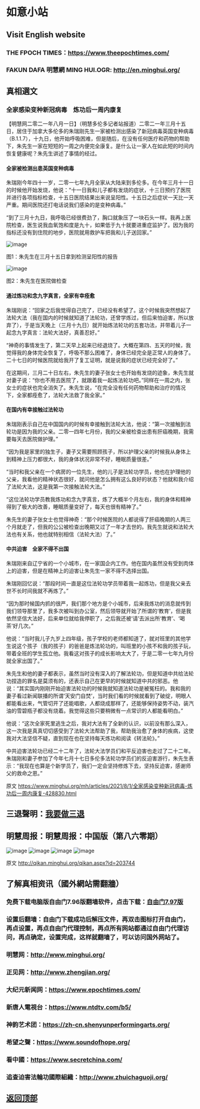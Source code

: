 # 如意小站

## Visit English website

### THE FPOCH TIMES：https://www.theepochtimes.com/

### FAKUN DAFA 明慧網 MING HUI.OGR: http://en.minghui.org/

## 真相選文

### 全家感染变种新冠病毒　炼功后一周内康复

【明慧网二零二一年八月一日】（明慧多伦多记者站报道）二零二一年三月十五日，居住于加拿大多伦多的朱瑞刚先生一家被检测出感染了新冠病毒英国变种病毒（B.1.1.7），十九日，他开始呼吸困难，但是随后，在没有任何医疗和药物的帮助下，朱先生一家在短短的一周之内便完全康复。是什么让一家人在如此短的时间内恢复健康呢？朱先生讲述了事情的经过。

#### 全家被检测出患英国变种病毒

朱瑞刚今年四十一岁，二零一七年九月全家从大陆来到多伦多。在今年三月十一日的时候他开始发烧，他说：“十一日我和儿子都有发烧的症状，十三日预约了医院并进行各项指标检查，十五日医院结果出来说呈阳性。十五日之后症状一天比一天严重。期间医院还打电话说我们感染的是变种病毒。”

“到了三月十九日，我呼吸已经很费劲了，胸口就象压了一块石头一样。我再上医院检查，医生说我血氧饱和度是九十，如果低于九十就要进重症监护了。因为我的指标还没有到住院的地步，医院就用救护车把我和儿子送回家。”

![image](https://user-images.githubusercontent.com/79625284/127766410-fd651f52-f305-483a-b9d2-ea6264ed7f32.png)

图1：朱先生在三月十五日拿到检测呈阳性的报告

![image](https://user-images.githubusercontent.com/79625284/127766423-6ef2bed9-db46-4841-b7f1-bde39db1f66a.png)

图2：朱先生在医院做检查

#### 通过炼功和念九字真言，全家有幸痊愈

朱瑞刚说：“回家之后我觉得自己完了，已经没有希望了。这个时候我突然想起了法轮大法（我在国内的时候就知道了法轮功，还曾学炼过，但后来怕迫害，所以放弃了），于是当天晚上（三月十九日）就开始炼法轮功的五套功法，并带着儿子一起念九字真言：法轮大法好，真善忍好。”

“神奇的事情发生了，第二天早上起来已经退烧了。大概在第四、五天的时候，我觉得我的身体完全恢复了，呼吸不那么困难了，身体已经完全是正常人的身体了。二十七日的时候医院就给我开了复工证明，就是说我的症状已经完全好了。”

在这期间，三月二十日左右，朱先生的妻子张女士也开始有发烧的迹象，朱先生就对妻子说：“你也不用去医院了，就跟着我一起炼法轮功吧。”同样在一周之内，张女士的症状也完全消失了。朱先生说，“在完全没有任何药物帮助和治疗的情况下，全家都痊愈了，法轮大法救了我全家。”

#### 在国内有幸接触过法轮功

朱瑞刚表示自己在中国国内的时候有幸接触到法轮大法，他说：“第一次接触到法轮功是因为我的父亲。二零一四年七月份，我的父亲被检查出患有肝癌晚期，我需要每天去医院做护理。”

“因为我是家里的独生子，妻子又需要照顾孩子，所以护理父亲的时候我从身体上到精神上压力都很大，我的身体状况非常不好，睡眠质量很差。”

“当时和我父亲在一个病房的一位先生，他的儿子是法轮功学员，他也在护理他的父亲，我看他的精神状态很好，就问他是怎么拥有这么良好的状态？他就和我介绍了法轮大法，这是我第一次接触法轮大法。”

“这位法轮功学员教我炼功和念九字真言，炼了大概半个月左右，我的身体和精神得到了极大的改善，睡眠质量变好了，每天也很有精神了。”

朱先生的妻子张女士也觉得神奇：“那个时候医院的人都说得了肝癌晚期的人两三个月就走了，但我的公公被检查出晚期又过了一年才去世的。我先生就说和法轮大法也有关系，他也就特别相信（法轮大法）了。”

#### 中共迫害　全家不得不出国

朱瑞刚来自辽宁省的一个小城市，在一家国企内工作。他在国内虽然没有受到肉体上的迫害，但是在精神上的迫害让朱先生一家不得不选择出国。

朱瑞刚回忆说：“那段时间一直是这位法轮功学员带着我一起炼功，但是我父亲去世不长时间我就不再炼了。”

“因为那时候国内抓的很严，我们那个地方是个小城市，后来我炼功的消息就传到我们领导那里了，我多次被叫到办公室，然后领导就开始了所谓的‘教育’，但是我依然坚信大法好，后来单位就给我停职了，之后我还被‘请’去派出所‘教育’、‘喝茶’好几次。”

他说：“当时我儿子九岁上四年级，孩子学校的老师都知道了，就对班里的其他学生说这个孩子（我的孩子）的爸爸是炼法轮功的，叫班里的小孩不和我的孩子玩，带着全班的学生孤立他。我看这对孩子的成长影响太大了，于是二零一七年九月份就全家出国了。”

朱先生和他的妻子都表示，虽然当时没有深入的了解法轮功，但是知道中共给法轮功捏造的罪名是莫须有的，还表示自己在更早的时候就知道中共的邪恶。他说：“其实国内刚刚开始迫害法轮功的时候我就知道法轮功是被冤枉的。我和我的妻子看过新闻联播的所谓‘天安门自焚’，当时我们看的时候就看到了破绽，明眼人都能看出来，气管切开了还能唱歌，人都烧成那样了，还能够保持姿势不动，装汽油的雪碧瓶子都没有烧着。我觉得这些只要稍微有一点常识的人都能看明白。”

他说：“这次全家死里逃生之后，我对大法有了全新的认识，以前没有那么深入，这一次我是真真切切感受到了法轮大法帮助了我，帮助我治愈了身体的疾病，这使我对大法坚信不疑，直到现在也在坚持每天炼功和阅读《转法轮》。”

中共迫害法轮功已经二十二年了，法轮大法学员们和平反迫害也走过了二十二年。朱瑞刚和妻子参加了今年七月十七日多伦多法轮功学员们的反迫害游行，朱先生表示：“我现在也算是个新学员了，我们一定会坚持修炼下去，坚持反迫害，感谢师父的救命之恩。”

原文 https://www.minghui.org/mh/articles/2021/8/1/全家感染变种新冠病毒-炼功后一周内康复-428830.html

## 三退聲明：[我要做三退](http://tuidang.ddns.net/)

## 明慧周报：明慧周报：中国版（第八六零期）

![image](https://user-images.githubusercontent.com/79625284/127630134-1e2a2506-aa7e-4c3c-b373-5c5bd7ec5ed3.png)
![image](https://user-images.githubusercontent.com/79625284/127630198-e1928214-b86c-4434-b6f3-796dcf9a3cc2.png)
![image](https://user-images.githubusercontent.com/79625284/127630239-a1cd6688-a3d3-4460-8f3b-f58b6d4c8916.png)
![image](https://user-images.githubusercontent.com/79625284/127630290-7440ce7f-4725-430d-baa2-1d22c154bd84.png)

原文 http://qikan.minghui.org/qikan.aspx?id=203744

## 了解真相资讯（國外網站需翻牆）

### 免费下载电脑版自由门7.96版翻墙软件，点击下载：[自由门7.97版](https://github.com/pinhe91/tuiguang/files/6839679/fg797r.zip)

### 设置后翻墙：自由门下载成功后解压文件，再双击图标打开自由门，再点设置，再点自由门代理控制，再点所有网站都通过自由门代理访问，再点确定，设置完成，这样就翻墙了，可以访问国外网站了。

### 明慧网：http://www.minghui.org/

### 正见网：http://www.zhengjian.org/

### 大纪元新闻网：https://www.epochtimes.com/

### 新唐人電視台：https://www.ntdtv.com/b5/

### 神韵艺术团：https://zh-cn.shenyunperformingarts.org/

### 希望之聲：https://www.soundofhope.org/

### 看中國：https://www.secretchina.com/

### 追查迫害法輪功國際組織：http://www.zhuichaguoji.org/

## [返回顶部](https://git.io/Js3EY)
